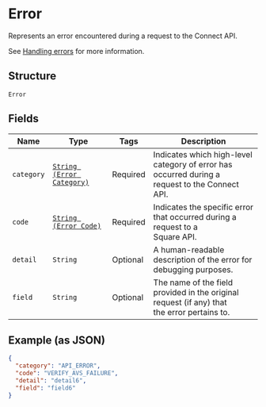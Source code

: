 
# Error

Represents an error encountered during a request to the Connect API.

See [Handling errors](https://developer.squareup.com/docs/build-basics/handling-errors) for more information.

## Structure

`Error`

## Fields

| Name | Type | Tags | Description |
|  --- | --- | --- | --- |
| `category` | [`String (Error Category)`](../../doc/models/error-category.md) | Required | Indicates which high-level category of error has occurred during a<br>request to the Connect API. |
| `code` | [`String (Error Code)`](../../doc/models/error-code.md) | Required | Indicates the specific error that occurred during a request to a<br>Square API. |
| `detail` | `String` | Optional | A human-readable description of the error for debugging purposes. |
| `field` | `String` | Optional | The name of the field provided in the original request (if any) that<br>the error pertains to. |

## Example (as JSON)

```json
{
  "category": "API_ERROR",
  "code": "VERIFY_AVS_FAILURE",
  "detail": "detail6",
  "field": "field6"
}
```

